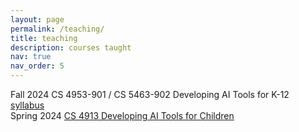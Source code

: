 ```yaml
---
layout: page
permalink: /teaching/
title: teaching
description: courses taught
nav: true
nav_order: 5
---
```


Fall 2024 CS 4953-901 / CS 5463-902 Developing AI Tools for K-12 [syllabus](https://utsa.simplesyllabus.com/en-US/doc/rszrik3im)
<br>Spring 2024 [CS 4913 Developing AI Tools for Children](DevelopingAITools)